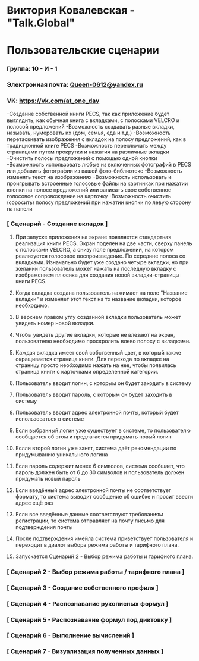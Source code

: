 # Виктория Ковалевская - "Talk.Global"
# Пользовательские сценарии

### Группа: 10 - И - 1
### Электронная почта: Queen-0612@yandex.ru
### VK: https://vk.com/at_one_day
-Создание собственной книги PECS, так как приложение будет выглядить, как обычная книга с вкладками, с полосками VELCRO и полосой предложений
-Возможность создавать разные вкладки, называть, нумеровать их (дом, семья, еда и т.д.)
-Возможность перетаскивать изображения с вкладок на полосу предложений, как в традиционной книге PECS
-Возможность переключать между страницами путем прокрутки и нажатия на различные вкладки
-Очистить полосы предложений с помощью одной кнопки
-Возможность использовать любые из включенных фотографий в PECS или добавить фотографии из вашей фото-библиотеке
-Возможность изменять текст на изображениях
-Возможность использовать и проигрывать встроенные голосовые файлы на картинках при нажатии кнопки на полосе предложений или записать свое собственное голосовое сопровождение на карточку
-Возможность очистить (сбросить) полосу предложений при нажатии кнопки по левую сторону на панели


### [ Сценарий  - Создание вкладок ]
1. При запуске приложения на экране появляется стандартная реализация книги PECS. Экран поделен на две части, сверху панель с полосками VELCRO, а снизу поле предложений, на котором реализуется голосовое воспроизведение. По середине полоса со вкладками. Изначально будет уже создано четыре вкладки, но при желании пользователь может нажать на последную вкладку с изображением плюсика для создания новой вкладки-страницы книги PECS.
2. Когда вкладка создана пользователь нажимает на поле "Название вкладки" и изменяет этот текст на то название вкладки, которое необходимо.
3. В верхнем правом углу созданной вкладки пользователь может увидеть номер новой вкладки.
4. Чтобы увидеть другие вкладки, которые не влезают на экран, пользователю необходимо проскролить влево полосу с вкладками.
5. Каждая вкладка имеет свой собственный цвет, в который также окращивается страница книги. Для перехода по вкладке на страницу просто необходимо нажать на нее, чтобы появилась страница книги с карточками определенной категории. 

1. Пользователь вводит логин, с которым он будет заходить в систему
2. Пользователь вводит пароль, с которым он будет заходить в систему
3. Пользователь вводит адрес электронной почты, который будет использоваться в системе
4. Если выбранный логин уже существует в системе, то пользователю сообщается об этом и предлагается придумать новый логин
5. Еслли второй логин уже занят, система даёт рекомендации по придумыванию уникального логина
6. Если пароль содержит менее 6 символов, система сообщает, что пароль должен быть от 6 до 30 символов и пользователь должен придумать новый пароль
7. Если введённый адрес электронной почты не соответствует формату, то система выводит сообщение об ошибке и просит ввести адрес ещё раз
8. Если все введённые данные соответствуют требованиям регистрации, то система отправляет на почту письмо для подтверждения почты
9. После подтверждения имейла система приветствует пользователя и переходит в диалог выбора режима работы и тарифного плана.
10. Запускается Сценарий 2 - Выбор режима работы и тарифного плана.

### [ Сценарий 2 - Выбор режима работы / тарифного плана ]



### [ Сценарий 3 - Создание собственного профиля ]



### [ Сценарий 4 - Распознавание рукописных формул ]



### [ Сценарий 5 - Распознавание формул под диктовку ]



### [ Сценарий 6 - Выполнение вычислений ]




### [ Сценарий 7 - Визуализация полученных данных ]

